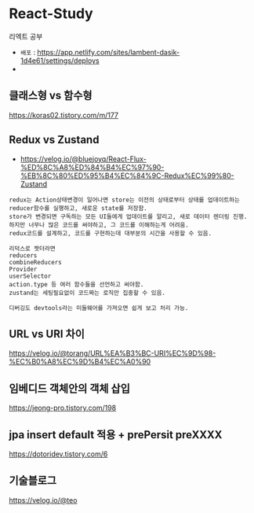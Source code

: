 # React-Study
리엑트 공부
- `배포` : https://app.netlify.com/sites/lambent-dasik-1d4e61/settings/deploys
- 
## 클래스형 vs 함수형

https://koras02.tistory.com/m/177


## Redux vs Zustand
- https://velog.io/@bluejoyq/React-Flux-%ED%8C%A8%ED%84%B4%EC%97%90-%EB%8C%80%ED%95%B4%EC%84%9C-Redux%EC%99%80-Zustand  
```
redux는 Action상태변경이 일어나면 store는 이전의 상태로부터 상태를 업데이트하는 reducer함수를 실행하고, 새로운 state를 저장함.
store가 변경되면 구독하는 모든 UI들에게 업데이트를 알리고, 새로 데이터 렌더링 진행.
하지만 너무나 많은 코드를 써야하고, 그 코드를 이해하는게 어려움.
redux코드를 설계하고, 코드를 구현하는데 대부분의 시간을 사용할 수 있음.

리덕스로 짯더라면 
reducers
combineReducers
Provider
userSelector
action.type 등 여러 함수들을 선언하고 써야함.
zustand는 세팅필요없이 코드짜는 로직만 집중할 수 있음.

디버깅도 devtools라는 미들웨어를 가져오면 쉽게 보고 처리 가능.
```

## URL vs URI 차이

https://velog.io/@torang/URL%EA%B3%BC-URI%EC%9D%98-%EC%B0%A8%EC%9D%B4%EC%A0%90


## 임베디드 객체안의 객체 삽입
https://jeong-pro.tistory.com/198




## jpa insert default 적용 + prePersit preXXXX 
https://dotoridev.tistory.com/6

## 기술블로그
https://velog.io/@teo
